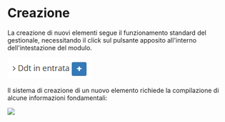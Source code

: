 # Creazione

La creazione di nuovi elementi segue il funzionamento standard del gestionale, necessitando il click sul pulsante apposito all'interno dell'intestazione del modulo.

![Screenshot creazione ddt in entrata](../../../.gitbook/assets/AggiungereDdtinentrata.PNG)

Il sistema di creazione di un nuovo elemento richiede la compilazione di alcune informazioni fondamentali:

![](https://firebasestorage.googleapis.com/v0/b/gitbook-x-prod.appspot.com/o/spaces%2F-LZJeLg23eVDvrCv74U7-887967055%2Fuploads%2F7GdnUrjT9QXE4M3PlQM6%2Ffile.png?alt=media)
